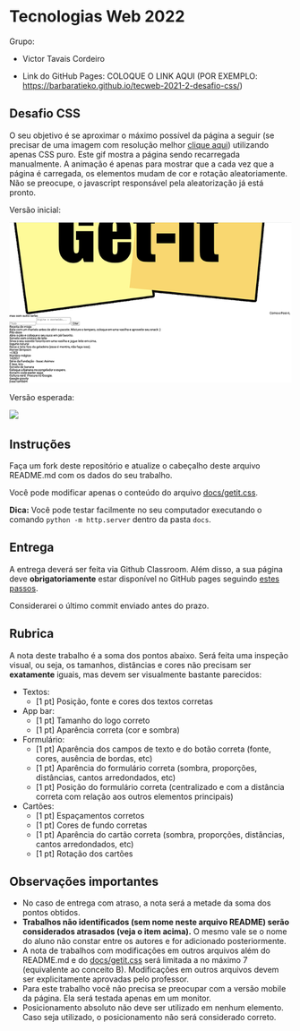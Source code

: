 # Tecnologias Web 2022

Grupo:

- Victor Tavais Cordeiro

- Link do GitHub Pages: COLOQUE O LINK AQUI (POR EXEMPLO: https://barbaratieko.github.io/tecweb-2021-2-desafio-css/)

## Desafio CSS

O seu objetivo é se aproximar o máximo possível da página a seguir (se precisar de uma imagem com resolução melhor [clique aqui](referencia.png)) utilizando apenas CSS puro. Este gif mostra a página sendo recarregada manualmente. A animação é apenas para mostrar que a cada vez que a página é carregada, os elementos mudam de cor e rotação aleatoriamente. Não se preocupe, o javascript responsável pela aleatorização já está pronto.

Versão inicial:

![](original.png)

Versão esperada:

![](Get-it.gif)

## Instruções

Faça um fork deste repositório e atualize o cabeçalho deste arquivo README.md com os dados do seu trabalho.

Você pode modificar apenas o conteúdo do arquivo [docs/getit.css](docs/getit.css).

**Dica:** Você pode testar facilmente no seu computador executando o comando `python -m http.server` dentro da pasta `docs`.

## Entrega

A entrega deverá ser feita via Github Classroom. Além disso, a sua página deve **obrigatoriamente** estar disponível no GitHub pages seguindo [estes passos](https://docs.github.com/en/github/working-with-github-pages/configuring-a-publishing-source-for-your-github-pages-site).

Considerarei o último commit enviado antes do prazo.

## Rubrica

A nota deste trabalho é a soma dos pontos abaixo. Será feita uma inspeção visual, ou seja, os tamanhos, distâncias e cores não precisam ser **exatamente** iguais, mas devem ser visualmente bastante parecidos:

- Textos:
  - [1 pt] Posição, fonte e cores dos textos corretas
- App bar:
  - [1 pt] Tamanho do logo correto
  - [1 pt] Aparência correta (cor e sombra)
- Formulário:
  - [1 pt] Aparência dos campos de texto e do botão correta (fonte, cores, ausência de bordas, etc)
  - [1 pt] Aparência do formulário correta (sombra, proporções, distâncias, cantos arredondados, etc)
  - [1 pt] Posição do formulário correta (centralizado e com a distância correta com relação aos outros elementos principais)
- Cartões:
  - [1 pt] Espaçamentos corretos
  - [1 pt] Cores de fundo corretas
  - [1 pt] Aparência do cartão correta (sombra, proporções, distâncias, cantos arredondados, etc)
  - [1 pt] Rotação dos cartões

## Observações importantes

- No caso de entrega com atraso, a nota será a metade da soma dos pontos obtidos.
- **Trabalhos não identificados (sem nome neste arquivo README) serão considerados atrasados (veja o item acima).** O mesmo vale se o nome do aluno não constar entre os autores e for adicionado posteriormente.
- A nota de trabalhos com modificações em outros arquivos além do README.md e do [docs/getit.css](docs/getit.css) será limitada a no máximo 7 (equivalente ao conceito B). Modificações em outros arquivos devem ser explicitamente aprovadas pelo professor.
- Para este trabalho você não precisa se preocupar com a versão mobile da página. Ela será testada apenas em um monitor.
- Posicionamento absoluto não deve ser utilizado em nenhum elemento. Caso seja utilizado, o posicionamento não será considerado correto.
